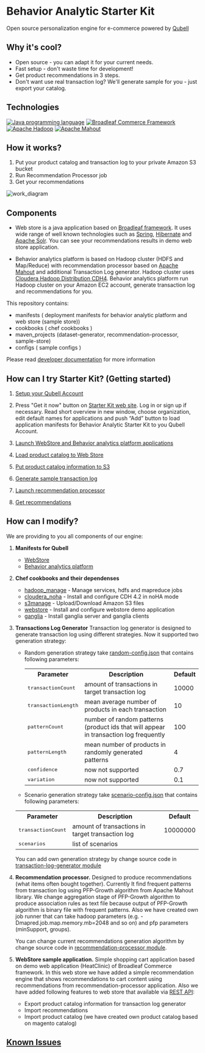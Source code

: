 Behavior Analytic Starter Kit
=============================
Open source personalization engine for e-commerce powered by [Qubell][qubell_platform]

Why it's cool?
-------------
- Open source - you can adapt it for your current needs.
- Fast setup - don't waste time for development!
- Get product recommendations in 3 steps.
- Don't want use real transaction log? We'll generate sample for you - just export your catalog.

Technologies
------------
[![Java programming language][java_logo]][java_site]
[![Broadleaf Commerce Framework][broadleaf_logo]][broadleaf_site]
[![Apache Hadoop][hadoop_logo]][hadoop_site]
[![Apache Mahout][mahout_logo]][mahout_site]

How it works?
-------------
1. Put your product catalog and transaction log to your private Amazon S3 bucket
2. Run Recommendation Processor job
3. Get your recommendations

![work_diagram][work_diagram]

Components
----------

* Web store is a java application based on [Broadleaf framework](http://www.broadleafcommerce.org).
It uses wide range of well known technologies such as [Spring](http://www.springsource.org),
[Hibernate](http://www.hibernate.org) and [Apache Solr](http://lucene.apache.org/solr).
You can see your recommendations results in demo web store application.

* Behavior analytics platform is based on Hadoop cluster (HDFS and Map/Reduce) with recommendation processor
based on [Apache Mahout](http://mahout.apache.org) and additional Transaction Log generator.
Hadoop cluster uses [Cloudera Hadoop Distribution CDH4](http://www.cloudera.com/content/cloudera/en/products/cdh.html).
Behavior analytics platform run Hadoop cluster on your Amazon EC2 account, generate transaction log and recommendations for you.

This repository contains:

* manifests ( deployment manifests for behavior analytic platform and web store (sample store))
* cookbooks ( chef cookbooks )
* maven_projects  (dataset-generator, recommendation-processor, sample-store)
* configs  ( sample configs )

Please read [developer documentation](Documentation.md) for more information

How can I try Starter Kit? (Getting started)
-------------------
1. [Setup your Qubell Account][qubell_setup]

2. Press "Get it now" button on [Starter Kit web site](http://qubell.com). Log in or sign up if necessary.
Read short overview in new window, choose organization, edit default names for applications and
push “Add” button to load application manifests for Behavior Analytic Starter Kit to you Qubell Account.

3. [Launch WebStore and Behavior analytics platform applications](docs/Getting-started--Launch-applications.md)
4. [Load product catalog to Web Store](docs/Getting-started--Load-product-catalog.md)
5. [Put product catalog information to S3](docs/Getting-started--Put-product-catalog-information-to-s3.md)
6. [Generate sample transaction log](docs/Getting-started--Generate-sample-transaction-log.md)
7. [Launch recommendation processor](docs/Getting-started--Run-recommendation-processor.md)
8. [Get recommendations](docs/Getting-started--Get-recommendations-from-s3.md)
    

How can I modify?
-----------------


We are providing to you all components of our engine:

1. **Manifests for Qubell**
    - [WebStore][webstore_manifest]
    - [Behavior analytics platform]
2. **Chef cookbooks and their dependenses**
    - [hadoop_manage] - Manage services, hdfs and mapreduce jobs
    - [cloudera_noha] - Install and configure CDH 4.2 in noHA mode
    - [s3manage] - Upload/Download Amazon S3 files
    - [webstore][webstore_cookbook] - Install and configure webstore demo application
    - [ganglia] - Install ganglia server and ganglia clients
3. **Transactions Log Generator**
    Transaction log generator is designed to generate transaction log using different strategies. Now it supported two generation strategy:
    - Random generation strategy take [random-config.json] that contains following parameters:
        <table>
            <tr>
                <th>Parameter</th>
                <th>Description</th>
                <th>Default</th>
            </tr>
            <tr>
                <td><tt>transactionCount</tt></td>
                <td>amount of transactions in target transaction log</td>
                <td>10000</td>
            </tr> 
            <tr>
                <td><tt>transactionLength</tt></td>
                <td>mean average number of products in each transaction</td>
                <td>10</td>
            </tr>
            <tr>
                <td><tt>patternCount</tt></td>
                <td>number of random patterns (product ids that will appear in transaction log frequently</td>
                <td>100</td>
            </tr>
            <tr>
                <td><tt>patternLength</tt></td>
                <td>mean number of products in randomly generated patterns</td>
                <td>4</td>
            </tr>
            <tr>
                <td><tt>confidence</tt></td>
                <td>now not supported</td>
                <td>0.7</td>
            </tr>
            <tr>
                <td><tt>variation</tt></td>
                <td>now not supported</td>
                <td>0.1</td>
            </tr>
        </table>
    - Scenario generation strategy take [scenario-config.json] that contains following parameters:
    <table>
            <tr>
                <th>Parameter</th>
                <th>Description</th>
                <th>Default</th>
            </tr>
            <tr>
                <td><tt>transactionCount</tt></td>
                <td>amount of transactions in target transaction log</td>
                <td>10000000</td>
            </tr> 
            <tr>
                <td><tt>scenarios</tt></td>
                <td>list of scenarios</td>
                <td></td>
            </tr>
    </table>

    You can add own generation strategy by change source code in [transaction-log-generator module]

4. **Recommendation processor.** Designed to produce recommendations (what items often bought together). Currently It find frequent patterns from transaction log using PFP-Growth algorithm from Apache Mahout library. We change aggregation stage of PFP-Growth algorithm to produce association rules as text file because output of PFP-Growth algorithm is binary file with frequent patterns.
Also we have created own job runner that can take hadoop parameters (e.g. -Dmapred.job.map.memory.mb=2048 and so on) and pfp parameters (minSupport, groups).

    You can change current recommendations generation algorithm by change source code in [recommendation-processor module].
5. **WebStore sample application.** Simple shopping cart application based on demo web application (HeatClinic) of Broadleaf Commerce framework. In this web store we have added a simple recommendation engine that shows recommendations to cart content using recommendations from recommendation-processor application.
Also we have added following features to web store that available via [REST API](docs/Developer-Guide--Web-Store--REST-API.md):
    - Export product catalog information for transaction log generator
    - Import recommendations
    - Import product catalog (we have created own product catalog based on magento catalog)


[Known Issues](docs/Known_Issues.md)
--------------

[qubell_platform]: http://qubell.com/product/qubell-platform/ "Qubell platform"

[java_site]: http://www.oracle.com/technetwork/java/index.html "Java official site"
[broadleaf_site]: http://www.broadleafcommerce.org "Broadleaf commerce official site"
[hadoop_site]: http://hadoop.apache.org "Apache Hadoop official site"
[mahout_site]: http://mahout.apache.org "Apache Mahout official site"

[java_logo]: https://raw.github.com/griddynamics/Behavior-Analytic-Starter-Kit/master/docs/images/java_logo.png "Java programming language"
[broadleaf_logo]: https://raw.github.com/griddynamics/Behavior-Analytic-Starter-Kit/master/docs/images/broadleaf_logo.png "Broadleaf Commerce Framework"
[hadoop_logo]: https://raw.github.com/griddynamics/Behavior-Analytic-Starter-Kit/master/docs/images/hadoop_logo.jpg "Apache Hadoop"
[mahout_logo]: https://raw.github.com/griddynamics/Behavior-Analytic-Starter-Kit/master/docs/images/mahout_logo.png "Apache Mahout"

[work_diagram]: https://raw.github.com/griddynamics/Behavior-Analytic-Starter-Kit/master/docs/images/how_it_work.png "That how it works"

[qubell_setup]: https://github.com/griddynamics/Behavior-Analytic-Starter-Kit/blob/master/docs/Qubell-setup-guide.md

[webstore_manifest]: https://github.com/griddynamics/Behavior-Analytic-Starter-Kit/blob/master/manifests/webstore.yaml
[Behavior analytics platform]: https://github.com/griddynamics/Behavior-Analytic-Starter-Kit/blob/master/manifests/behavior_analytics_platform.yaml

[hadoop_manage]: https://github.com/griddynamics/Behavior-Analytic-Starter-Kit/blob/master/cookbooks/hadoop_manage/README.md
[cloudera_noha]: https://github.com/griddynamics/Behavior-Analytic-Starter-Kit/blob/master/cookbooks/cloudera_noha/README.md
[s3manage]: https://github.com/griddynamics/Behavior-Analytic-Starter-Kit/blob/master/cookbooks/s3manage/README.md
[webstore_cookbook]: https://github.com/griddynamics/Behavior-Analytic-Starter-Kit/blob/master/cookbooks/webstore/README.md
[ganglia]: https://github.com/griddynamics/Behavior-Analytic-Starter-Kit/blob/master/cookbooks/ganglia/README.md

[random-config.json]: https://github.com/griddynamics/Behavior-Analytic-Starter-Kit/blob/master/maven_projects/dataset-generator/src/main/resources/random-config.json
[transaction-log-generator module]: https://github.com/griddynamics/Behavior-Analytic-Starter-Kit/tree/master/maven_projects/dataset-generator
[recommendation-processor module]: https://github.com/griddynamics/Behavior-Analytic-Starter-Kit/tree/master/maven_projects/recommendation-processor
[scenario-config.json]: https://github.com/griddynamics/Behavior-Analytic-Starter-Kit/blob/master/maven_projects/dataset-generator/src/main/resources/scenario-config.json

[product_catalog_source]: https://github.com/griddynamics/Behavior-Analytic-Starter-Kit/blob/master/maven_projects/dataset-generator/src/main/resources/product-catalog.json

